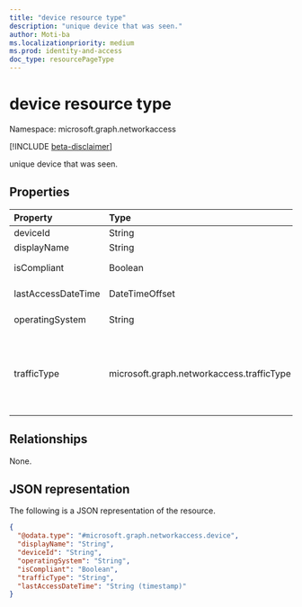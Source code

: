 ```yaml
---
title: "device resource type"
description: "unique device that was seen."
author: Moti-ba
ms.localizationpriority: medium
ms.prod: identity-and-access
doc_type: resourcePageType
---
```


# device resource type

Namespace: microsoft.graph.networkaccess

[!INCLUDE [beta-disclaimer](../../includes/beta-disclaimer.md)]

unique device that was seen.

## Properties
|Property|Type|Description|
|:---|:---|:---|
|deviceId|String|Unique Id.|
|displayName|String|display Name.|
|isCompliant|Boolean|is device Compliant.|
|lastAccessDateTime|DateTimeOffset|last Access DateTime.|
|operatingSystem|String|operating System|
|trafficType|microsoft.graph.networkaccess.trafficType|traffic classification.The possible values are: `internet`, `private`, `microsoft365`, `all`.|

## Relationships
None.

## JSON representation
The following is a JSON representation of the resource.
<!-- {
  "blockType": "resource",
  "@odata.type": "microsoft.graph.networkaccess.device"
}
-->
``` json
{
  "@odata.type": "#microsoft.graph.networkaccess.device",
  "displayName": "String",
  "deviceId": "String",
  "operatingSystem": "String",
  "isCompliant": "Boolean",
  "trafficType": "String",
  "lastAccessDateTime": "String (timestamp)"
}
```

